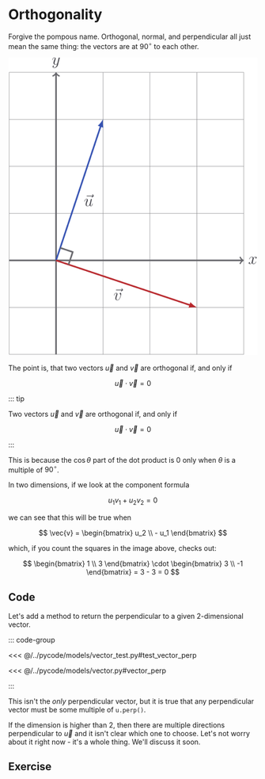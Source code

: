 # Orthogonality

Forgive the pompous name. Orthogonal, normal, and perpendicular all just mean
the same thing: the vectors are at $90^{\circ}$ to each other.

![](../../images/perpendicular-vectors.svg)

The point is, that two vectors $\vec{u}$ and $\vec{v}$ are orthogonal if, and
only if

$$
\vec{u} \cdot \vec{v} = 0
$$

::: tip

Two vectors $\vec{u}$ and $\vec{v}$ are orthogonal if, and only if

$$
\vec{u} \cdot \vec{v} = 0
$$

:::

This is because the $\cos \theta$ part of the dot product is $0$ only when
$\theta$ is a multiple of $90^{\circ}$.

In two dimensions, if we look at the component formula

$$
u_1 v_1 + u_2 v_2 = 0
$$

we can see that this will be true when

$$
\vec{v} = \begin{bmatrix} u_2 \\ - u_1 \end{bmatrix}
$$

which, if you count the squares in the image above, checks out:

$$
\begin{bmatrix} 1 \\ 3 \end{bmatrix}
\cdot
\begin{bmatrix} 3 \\ -1 \end{bmatrix}
= 3 - 3
= 0
$$

## Code

Let's add a method to return the perpendicular to a given $2$-dimensional
vector.

::: code-group

<<< @/../pycode/models/vector_test.py#test_vector_perp

<<< @/../pycode/models/vector.py#vector_perp

:::

This isn't the _only_ perpendicular vector, but it is true that any
perpendicular vector must be some multiple of `u.perp()`.

If the dimension is higher than $2$, then there are multiple directions
perpendicular to $\vec{u}$ and it isn't clear which one to choose. Let's not
worry about it right now - it's a whole thing. We'll discuss it soon.

## Exercise

<Exercise id="" />
